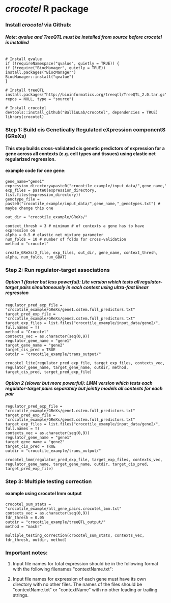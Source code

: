 # _crocotel_ R package


### Install _crocotel_ via Github:
##### Note: qvalue and TreeQTL must be installed from source before crocotel is installed 
```

# Install qvalue
if (!requireNamespace("qvalue", quietly = TRUE)) {
if (!require("BiocManager", quietly = TRUE)) install.packages("BiocManager")
BiocManager::install("qvalue")
}

# Install treeQTL
install.packages("http://bioinformatics.org/treeqtl/TreeQTL_2.0.tar.gz", repos = NULL, type = "source")

# Install crocotel
devtools::install_github("BalliuLab/crocotel", dependencies = TRUE)
library(crocotel)
```

### Step 1: Build cis Genetically Regulated eXpression componentS (GReXs)
#### This step builds cross-validated cis genetic predictors of expression for a gene across all contexts (e.g. cell types and tissues) using elastic net regularized regression.

#### example code for one gene:
```
gene_name="gene1"
expression_directory=paste0("crocotile_example/input_data/",gene_name,"/")
exp_files = paste0(expression_directory, list.files(expression_directory))
genotype_file = paste0("crocotile_example/input_data/",gene_name,"_genotypes.txt") # maybe change this one

out_dir = "crocotile_example/GReXs/"

context_thresh = 3 # minimum # of contexts a gene has to have expression on 
alpha = 0.5 # elastic net mixture parameter 
num_folds = 10 # number of folds for cross-validation 
method = "crocotel"

create_GReXs(X_file, exp_files, out_dir, gene_name, context_thresh, alpha, num_folds, run_GBAT)
```

### Step 2: Run regulator-target associations 
##### Option 1 (faster but less powerful): Lite version which tests all regulator-target pairs simultaneously in each context using ultra-fast linear regression 
```
regulator_pred_exp_file = "crocotile_example/GReXs/gene1.cstem.full_predictors.txt"
target_pred_exp_file = "crocotile_example/GReXs/gene2.cstem.full_predictors.txt"
target_exp_files = list.files("crocotile_example/input_data/gene2/", full.names = T)
method = "Crocotel"
contexts_vec = as.character(seq(0,9))
regulator_gene_name = "gene1"
target_gene_name = "gene2"
target_cis_pred = TRUE
outdir = "crocotile_example/trans_output/"

crocotel_lite(regulator_pred_exp_file, target_exp_files, contexts_vec, regulator_gene_name, target_gene_name, outdir, method, target_cis_pred, target_pred_exp_file)
```

##### Option 2 (slower but more powerful): LMM version which tests each regulator-target pairs separately but jointly models all contexts for each pair 
```
regulator_pred_exp_file = "crocotile_example/GReXs/gene1.cstem.full_predictors.txt"
target_pred_exp_file = "crocotile_example/GReXs/gene2.cstem.full_predictors.txt"
target_exp_files = list.files("crocotile_example/input_data/gene2/", full.names = T)
contexts_vec = as.character(seq(0,9))
regulator_gene_name = "gene1"
target_gene_name = "gene2"
target_cis_pred = TRUE
outdir = "crocotile_example/trans_output/"

crocotel_lmm(regulator_pred_exp_file, target_exp_files, contexts_vec, regulator_gene_name, target_gene_name, outdir, target_cis_pred, target_pred_exp_file)
```

### Step 3: Multiple testing correction
#### example using crocotel lmm output
```
crocotel_sum_stats = "crocotile_example/all_gene_pairs.crocotel_lmm.txt"
contexts_vec = as.character(seq(0,9))
fdr_thresh = 0.05
outdir = "crocotile_example/treeQTL_output/"
method = "mashr"

multiple_testing_correction(crocotel_sum_stats, contexts_vec, fdr_thresh, outdir, method)

```

### Important notes:
1. Input file names for total expression should be in the following format with the following filenames "contextName.txt":
    
2. Input file names for expression of each gene must have its own directory with no other files. The names of the files should be "contextName.txt" or "contextName" with no other leading or trailing strings.









